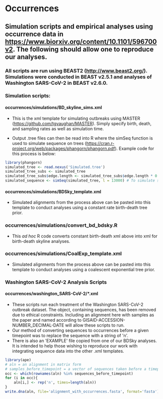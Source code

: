 # Occurrences

## Simulation scripts and empirical analyses using occurrence data in https://www.biorxiv.org/content/10.1101/596700v2. The following should allow one to reproduce our analyses.
### All scripts are run using BEAST2 (http://www.beast2.org/). Simulations were conducted in BEAST v2.5.1 and analyses of Washington SARS-CoV-2 in BEAST v2.6.0.

### **Simulation scripts:**
  #### occurrences/simulations/BD_skyline_sims.xml
   * This is the xml template for simulating outbreaks using MASTER (https://github.com/tgvaughan/MASTER). Simply specify birth, death, and sampling rates as well as simulation time.
    
   * Output .tree files can then be read into R where the simSeq function is used to simulate sequence on trees (https://cran.r-project.org/web/packages/phangorn/phangorn.pdf). Example code for this process is below:
```R
library(phangorn)
simulated_tree <- read.nexus('Simulated.tree')
simulated_tree_subs <- simulated_tree
simulated_tree_subs$edge.length <- simulated_tree_subs$edge.length * 0.01 # multiply branch lengths by a clock rate of 0.01 to obtain tree with subs/site. 
simulated_sequence <- simSeq(simulated_tree, l = 13000) # To simulate sequences of 13000 nt under the JC substitution model
```
  #### occurrences/simulations/BDSky_template.xml
   * Simulated alignments from the process above can be pasted into this template to conduct analyses using a constant rate birth-death tree prior.
    
  ### occurrences/simulations/convert_bd_bdsky.R
   * This *ad hoc* R code converts constant birth-death xml above into xml for birth-death skyline analyses.
   
  ### occurrences/simulations/CoalExp_template.xml
   * Simulated alignments from the process above can be pasted into this template to conduct analyses using a coalescent exponential tree prior.
    
### Washington SARS-CoV-2 Analysis Scripts
  #### occurrences/washington_SARS-CoV-2/\*.xml
   * These scripts run each treatment of the Washington SARS-CoV-2 outbreak dataset. The </data> object, containing sequences, has been removed due to ethical       constraints. Including an alignment here with samples as the paper and named according to GISAID-ACCESSION-NUMBER_DECIMAL-DATE will allow these scripts to run.
   * Our method of converting sequences to occurrences before a given timepoint was to replace the sequence with a string of 'n'.
   * There is also an 'EXAMPLE' file copied from one of our BDSky analyses. It is intended to help those wishing to reproduce our work with integrating sequence data into the other .xml templates.
```R
library(ape)
# aln = an alignment in matrix form
# samples_before_timepoint = a vector of sequences taken before a timepoint
occ <- which(rownames(aln) %in% sequences_before_timepoint)
for (i in occ){
	aln[i,] <- rep('n', times=length(aln))
}
write.dna(aln, file='alignment_with_occurrences.fasta', format='fasta')
```
    
